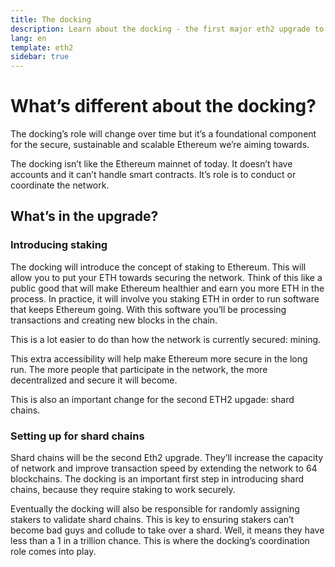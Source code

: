 ```yaml
---
title: The docking
description: Learn about the docking - the first major eth2 upgrade to Ethereum.
lang: en
template: eth2
sidebar: true
---
```


# What’s different about the docking?

The docking’s role will change over time but it’s a foundational component for the secure, sustainable and scalable Ethereum we’re aiming towards.

The docking isn’t like the Ethereum mainnet of today. It doesn’t have accounts and it can’t handle smart contracts. It’s role is to conduct or coordinate the network.

## What’s in the upgrade?

### Introducing staking

The docking will introduce the concept of staking to Ethereum. This will allow you to put your ETH towards securing the network. Think of this like a public good that will make Ethereum healthier and earn you more ETH in the process. In practice, it will involve you staking ETH in order to run software that keeps Ethereum going. With this software you’ll be processing transactions and creating new blocks in the chain.

This is a lot easier to do than how the network is currently secured: mining.

This extra accessibility will help make Ethereum more secure in the long run. The more people that participate in the network, the more decentralized and secure it will become.

This is also an important change for the second ETH2 upgade: shard chains.

### Setting up for shard chains

Shard chains will be the second Eth2 upgrade. They’ll increase the capacity of network and improve transaction speed by extending the network to 64 blockchains. The docking is an important first step in introducing shard chains, because they require staking to work securely.

Eventually the docking will also be responsible for randomly assigning stakers to validate shard chains. This is key to ensuring stakers can’t become bad guys and collude to take over a shard. Well, it means they have less than a 1 in a trillion chance. This is where the docking’s coordination role comes into play.
